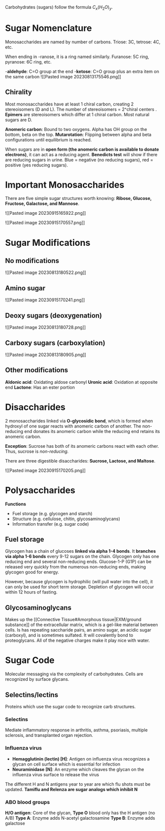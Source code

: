 Carbohydrates (sugars) follow the formula $C_x(H_2O)_y$.
# Sugar Nomenclature
Monosaccharides are named by number of carbons. Triose: 3C, tetrose: 4C, etc.

When ending in -ranose, it is a ring named similarly. Furanose: 5C ring, pyranose: 6C ring, etc.

-**aldehyde**: C=O group at the end
-**ketose**: C=O group plus an extra item on the same carbon
![[Pasted image 20230813175546.png]]
## Chirality
Most monosaccharides have at least 1 chiral carbon, creating 2 stereoisomers (D and L). The number of stereoisomers = 2^chiral centers . **Epimers** are stereoisomers which differ at 1 chiral carbon. Most natural sugars are D.

**Anomeric carbon**: Bound to two oxygens. Alpha has OH group on the bottom, beta on the top.
**Mutarotation**: Flipping between alpha and beta configurations until equilibrium is reached.

When sugars are in **open form (the anomeric carbon is available to donate electrons)**, it can act as a reducing agent. **Benedicts test** will show if there are reducing sugars in urine. Blue = negative (no reducing sugars), red = positive (yes reducing sugars).
# Important Monosaccharides
There are five simple sugar structures worth knowing: **Ribose, Glucose, Fructose, Galactose, and Mannose**.

![[Pasted image 20230915165922.png]]

![[Pasted image 20230915170557.png]]
# Sugar Modifications
## No modifications
![[Pasted image 20230813180522.png]]
## Amino sugar
![[Pasted image 20230915170241.png]]
## Deoxy sugars (deoxygenation)
![[Pasted image 20230813180728.png]]
## Carboxy sugars (carboxylation)
![[Pasted image 20230813180905.png]]
## Other modifications
**Aldonic acid**: Oxidating aldose carbonyl
**Uronic acid**: Oxidation at opposite end
**Lactone**: Has an ester portion
# Disaccharides
2 monosaccharides linked via **O-glycosidic bond**, which is formed when hydroxyl of one sugar reacts with anomeric carbon of another. The non-reducing end donates its anomeric carbon while the reducing end retains its anomeric carbon.

**Exception**: Sucrose has both of its anomeric carbons react with each other. Thus, sucrose is *non-reducing.*

There are three digestible disaccharides: **Sucrose, Lactose, and Maltose**.

![[Pasted image 20230915170205.png]]
# Polysaccharides
**Functions**
- Fuel storage (e.g. glycogen and starch)
- Structure (e.g. cellulose, chitin, glycosaminoglycans)
- Information transfer (e.g. sugar code)
## Fuel storage
Glycogen has a chain of glucoses **linked via alpha 1-4 bonds**. It **branches via alpha 1-6 bonds** every 9-12 sugars on the chain. Glycogen only has one reducing end and several non-reducing ends. Glucose-1-P (G1P) can be released very quickly from the numerous non-reducing ends, making glycogen good for energy.

However, because glycogen is hydrophilic (will pull water into the cell), it can only be used for short term storage. Depletion of glycogen will occur within 12 hours of fasting.
## Glycosaminoglycans
Makes up the [[Connective Tissue#Amorphous tissue|EXM/ground substance]] of the extracellular matrix, which is a gel-like material between cells. Is has repeating saccharide pairs, an amino sugar, an acidic sugar (carboxyl), and is sometimes sulfated. It will covalently bond to proteoglycans. All of the negative charges make it play nice with water.
# Sugar Code
Molecular messaging via the complexity of carbohydrates. Cells are recognized by surface glycans.
## Selectins/lectins
Proteins which use the sugar code to recognize carb structures. 
### Selectins
Mediate inflammatory response in arthritis, asthma, psoriasis, multiple sclerosis, and transplanted organ rejection.
### Influenza virus
- **Hemagglutinin (lectin) \[H]**: Antigen on influenza virus recognizes a glycan on cell surface which is essential for infection
- **Neuraminidase** **\[N]**: An enzyme which cleaves the glycan on the influenza virus surface to release the virus

The different H and N antigens year to year are which flu shots must be updated. **Tamiflu and Relenza are sugar analogs which inhibit N**
### ABO blood groups
**H/O antigen**: Core of the glycan, **Type O** blood only has the H antigen (no A/B)
**Type A**: Enzyme adds N-acetyl galactosamine
**Type B**: Enzyme adds galactose